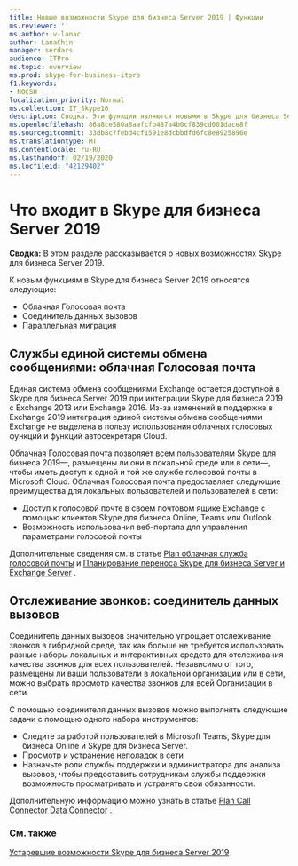```yaml
---
title: Новые возможности Skype для бизнеса Server 2019 | Функции
ms.reviewer: ''
ms.author: v-lanac
author: LanaChin
manager: serdars
audience: ITPro
ms.topic: overview
ms.prod: skype-for-business-itpro
f1.keywords:
- NOCSH
localization_priority: Normal
ms.collection: IT_Skype16
description: Сводка. Эти функции являются новыми в Skype для бизнеса Server 2019.
ms.openlocfilehash: 86a8ce580a8aafcfb487a4b0cf839cd001dace8f
ms.sourcegitcommit: 33db8c7febd4cf1591e8dcbbdfd6fc8e8925896e
ms.translationtype: MT
ms.contentlocale: ru-RU
ms.lasthandoff: 02/19/2020
ms.locfileid: "42129402"
---
```

# <a name="whats-in-skype-for-business-server-2019"></a>Что входит в Skype для бизнеса Server 2019

**Сводка:** В этом разделе рассказывается о новых возможностях Skype для бизнеса Server 2019.  

К новым функциям в Skype для бизнеса Server 2019 относятся следующие:
  
- Облачная Голосовая почта  
- Соединитель данных вызовов
- Параллельная миграция

## <a name="unified-messaging-services-cloud-voicemail"></a>Службы единой системы обмена сообщениями: облачная Голосовая почта

Единая система обмена сообщениями Exchange остается доступной в Skype для бизнеса Server 2019 при интеграции Skype для бизнеса 2019 с Exchange 2013 или Exchange 2016. Из-за изменений в поддержке в Exchange 2019 интеграция единой системы обмена сообщениями Exchange не выделена в пользу использования облачных голосовых функций и функций автосекретаря Cloud.  

Облачная Голосовая почта позволяет всем пользователям Skype для бизнеса 2019&#x2014;, размещены ли они в локальной среде или в сети&#x2014;, чтобы иметь доступ к одной и той же службе голосовой почты в Microsoft Cloud. Облачная Голосовая почта предоставляет следующие преимущества для локальных пользователей и пользователей в сети:

- Доступ к голосовой почте в своем почтовом ящике Exchange с помощью клиентов Skype для бизнеса Online, Teams или Outlook
- Возможность использования веб-портала для управления параметрами голосовой почты

Дополнительные сведения см. в статье [Plan облачная служба голосовой почты](../sfbhybrid/hybrid/plan-cloud-voicemail.md) и [Планирование переноса Skype для бизнеса Server и Exchange Server](../sfbhybrid/hybrid/plan-um-migration.md) .
  
## <a name="call-monitoring-call-data-connector"></a>Отслеживание звонков: соединитель данных вызовов

Соединитель данных вызовов значительно упрощает отслеживание звонков в гибридной среде, так как больше не требуется использовать разные наборы локальных и интерактивных средств для отслеживания качества звонков для всех пользователей.  Независимо от того, размещены ли ваши пользователи в локальной организации или в сети, можно выбрать просмотр качества звонков для всей Организации в сети.

С помощью соединителя данных вызовов можно выполнять следующие задачи с помощью одного набора инструментов:

- Следите за работой пользователей в Microsoft Teams, Skype для бизнеса Online и Skype для бизнеса Server.
- Просмотр и устранение неполадок в сети
- Назначьте роли службы поддержки и администратора для анализа вызовов, чтобы предоставить сотрудникам службы поддержки возможность просматривать и устранять свои обязанности.

Дополнительную информацию можно узнать в статье [Plan Call Connector Data Connector](../sfbhybrid/hybrid/plan-call-data-connector.md) .

### <a name="see-also"></a>См. также

[Устаревшие возможности Skype для бизнеса Server 2019](deprecated.md)
